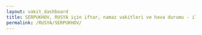 ```yaml
---
layout: vakit_dashboard
title: SERPUKHOV, RUSYA için iftar, namaz vakitleri ve hava durumu - ilçe/eyalet seç
permalink: /RUSYA/SERPUKHOV/
---
```


<script type="text/javascript">
  var GLOBAL_COUNTRY = 'RUSYA';
  var GLOBAL_CITY = 'SERPUKHOV';
  var GLOBAL_STATE = '';
  var lat = 72;
  var lon = 21;
</script>
